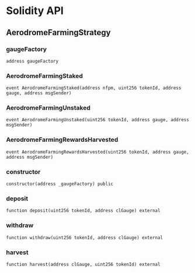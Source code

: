 # Solidity API

## AerodromeFarmingStrategy

### gaugeFactory

```solidity
address gaugeFactory
```

### AerodromeFarmingStaked

```solidity
event AerodromeFarmingStaked(address nfpm, uint256 tokenId, address gauge, address msgSender)
```

### AerodromeFarmingUnstaked

```solidity
event AerodromeFarmingUnstaked(uint256 tokenId, address gauge, address msgSender)
```

### AerodromeFarmingRewardsHarvested

```solidity
event AerodromeFarmingRewardsHarvested(uint256 tokenId, address gauge, address msgSender)
```

### constructor

```solidity
constructor(address _gaugeFactory) public
```

### deposit

```solidity
function deposit(uint256 tokenId, address clGauge) external
```

### withdraw

```solidity
function withdraw(uint256 tokenId, address clGauge) external
```

### harvest

```solidity
function harvest(address clGauge, uint256 tokenId) external
```

